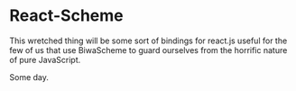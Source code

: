 React-Scheme
============
This wretched thing will be some sort of bindings for react.js
useful for the few of us that use BiwaScheme to guard ourselves
from the horrific nature of pure JavaScript.

Some day.